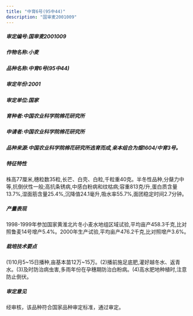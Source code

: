 ```yaml
---
title: "中育6号(95中44)"
description: "国审麦2001009"
---
```

##### 审定编号:国审麦2001009

##### 作物名称:小麦

##### 品种名称:中育6号(95中44)

##### 审定年份:2001

##### 审定单位:国家

##### 育种者:中国农业科学院棉花研究所

##### 申请者:中国农业科学院棉花研究所

##### 品种来源:中国农业科学院棉花研究所选育而成,亲本组合为烟1604/中育3号。

##### 特征特性
株高77厘米,穗粒数35粒,长芒、白壳、白粒,千粒重40克。半冬性品种,分蘖力中等,抗倒伏性一般;高抗条锈病,中感白粉病和纹枯病;容重813克/升,蛋白质含量13.7%,湿面筋含量25.4%,沉降值24.1毫升,吸水率55.7%,面团稳定时间2.7分钟。

##### 产量表现
1998-1999年参加国家黄淮北片冬小麦水地组区域试验,平均亩产458.3千克,比对照鲁麦14号增产5.4%。2000年生产试验,平均亩产476.2千克,比对照增产3.6%。

##### 栽培技术要点
(1)10月5~15日播种,亩基本苗12万~15万。(2)播前施足底肥,灌好越冬水、返青水。(3)及时防治病虫害,多雨年份在孕穗期防治白粉病。(4)高水肥地种植时,注意防止倒伏。

##### 审定意见
经审核，该品种符合国家品种审定标准，通过审定。

